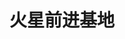 ---
home: true
layout: Blog
icon: icon-launch
title: 火星前进基地
heroImage: /logo.svg
heroText: I know you know
heroFullScreen: true
tagline: 做一个勇敢者 拥有坚定的信念
index: false

# projects:
#   - icon: project
#     name: project name
#     desc: project detailed description
#     link: https://your.project.link
---
